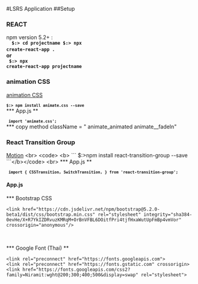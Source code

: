 #LSRS Application
##Setup
### REACT
 npm version 5.2+ :
 <br> <code> <b> $:> cd projectname $:> npx create-react-app . </code>
 <br> or 
 <br> <code> $:> npx create-react-app projectname </b> </code>
 
### animation CSS 
[animation CSS](https://animate.style/)
<br> <code> <b>  ``` $:> npm install animate.css --save ```</b></code>
<br>
*** App.js **
<br> <code> <b>  ```  import 'animate.css';  ```</b></code>
<br>
*** copy method 
className = " animate_animated animate__fadeIn" 


### React Transition Group 
[Motion]([https://animate.style/](https://reactcommunity.org/react-transition-group/))
<br> <code> <b>  ``` $:>npm install react-transition-group --save ```</b></code>
<br>
*** App.js **
<br> <code> <b>  ```  import {
  CSSTransition,
  SwitchTransition,
} from 'react-transition-group';  ```</b></code>
<br>



#### App.js
*** Bootstrap CSS
```
<link href="https://cdn.jsdelivr.net/npm/bootstrap@5.2.0-beta1/dist/css/bootstrap.min.css" rel="stylesheet" integrity="sha384-0evHe/X+R7YkIZDRvuzKMRqM+OrBnVFBL6DOitfPri4tjfHxaWutUpFmBp4vmVor" crossorigin="anonymous"/>
```
<br>

*** Google Font (Thai) **
```
<link rel="preconnect" href="https://fonts.googleapis.com">
<link rel="preconnect" href="https://fonts.gstatic.com" crossorigin>
<link href="https://fonts.googleapis.com/css2?family=Niramit:wght@200;300;400;500&display=swap" rel="stylesheet">
```


